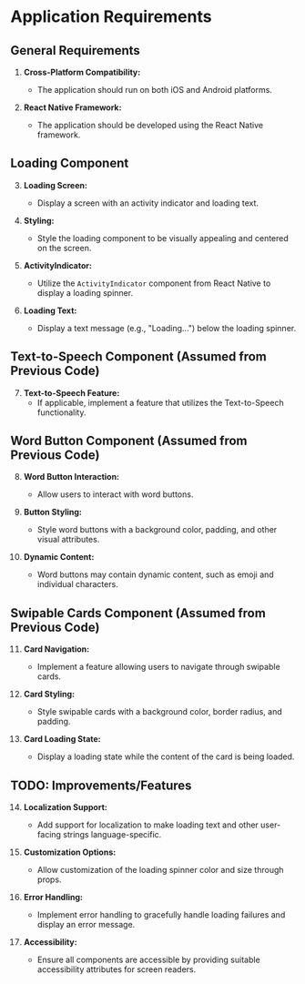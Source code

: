 # Application Requirements

## General Requirements

1. **Cross-Platform Compatibility:**
   - The application should run on both iOS and Android platforms.

2. **React Native Framework:**
   - The application should be developed using the React Native framework.

## Loading Component

3. **Loading Screen:**
   - Display a screen with an activity indicator and loading text.

4. **Styling:**
   - Style the loading component to be visually appealing and centered on the screen.

5. **ActivityIndicator:**
   - Utilize the `ActivityIndicator` component from React Native to display a loading spinner.

6. **Loading Text:**
   - Display a text message (e.g., "Loading...") below the loading spinner.

## Text-to-Speech Component (Assumed from Previous Code)

7. **Text-to-Speech Feature:**
   - If applicable, implement a feature that utilizes the Text-to-Speech functionality.

## Word Button Component (Assumed from Previous Code)

8. **Word Button Interaction:**
   - Allow users to interact with word buttons.

9. **Button Styling:**
   - Style word buttons with a background color, padding, and other visual attributes.

10. **Dynamic Content:**
    - Word buttons may contain dynamic content, such as emoji and individual characters.

## Swipable Cards Component (Assumed from Previous Code)

11. **Card Navigation:**
    - Implement a feature allowing users to navigate through swipable cards.

12. **Card Styling:**
    - Style swipable cards with a background color, border radius, and padding.

13. **Card Loading State:**
    - Display a loading state while the content of the card is being loaded.

## TODO: Improvements/Features

14. **Localization Support:**
    - Add support for localization to make loading text and other user-facing strings language-specific.

15. **Customization Options:**
    - Allow customization of the loading spinner color and size through props.

16. **Error Handling:**
    - Implement error handling to gracefully handle loading failures and display an error message.

17. **Accessibility:**
    - Ensure all components are accessible by providing suitable accessibility attributes for screen readers.
